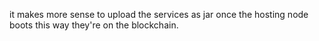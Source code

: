 it makes more sense to upload the services as jar once the hosting node boots
this way they're on the blockchain.